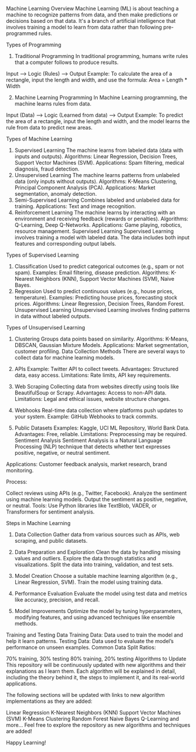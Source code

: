 Machine Learning
Overview
Machine Learning (ML) is about teaching a machine to recognize patterns from data, and then make predictions or decisions based on that data. It's a branch of artificial intelligence that involves training a model to learn from data rather than following pre-programmed rules.

Types of Programming
1) Traditional Programming
In traditional programming, humans write rules that a computer follows to produce results.

Input --> Logic (Rules) --> Output
Example: To calculate the area of a rectangle, input the length and width, and use the formula: Area = Length * Width

2) Machine Learning Programming
In Machine Learning programming, the machine learns rules from data.

Input (Data) --> Logic (Learned from data) --> Output
Example: To predict the area of a rectangle, input the length and width, and the model learns the rule from data to predict new areas.

Types of Machine Learning
1) Supervised Learning
The machine learns from labeled data (data with inputs and outputs).
Algorithms: Linear Regression, Decision Trees, Support Vector Machines (SVM).
Applications: Spam filtering, medical diagnosis, fraud detection.
2) Unsupervised Learning
The machine learns patterns from unlabeled data (only inputs without outputs).
Algorithms: K-Means Clustering, Principal Component Analysis (PCA).
Applications: Market segmentation, anomaly detection.
3) Semi-Supervised Learning
Combines labeled and unlabeled data for training.
Applications: Text and image recognition.
4) Reinforcement Learning
The machine learns by interacting with an environment and receiving feedback (rewards or penalties).
Algorithms: Q-Learning, Deep Q-Networks.
Applications: Game playing, robotics, resource management.
Supervised Learning
Supervised Learning involves training a model with labeled data. The data includes both input features and corresponding output labels.

Types of Supervised Learning
1) Classification
Used to predict categorical outcomes (e.g., spam or not spam).
Examples: Email filtering, disease prediction.
Algorithms: K-Nearest Neighbors (KNN), Support Vector Machines (SVM), Naive Bayes.
2) Regression
Used to predict continuous values (e.g., house prices, temperature).
Examples: Predicting house prices, forecasting stock prices.
Algorithms: Linear Regression, Decision Trees, Random Forest.
Unsupervised Learning
Unsupervised Learning involves finding patterns in data without labeled outputs.

Types of Unsupervised Learning
1) Clustering
Groups data points based on similarity.
Algorithms: K-Means, DBSCAN, Gaussian Mixture Models.
Applications: Market segmentation, customer profiling.
Data Collection Methods
There are several ways to collect data for machine learning models.

1) APIs
Example: Twitter API to collect tweets.
Advantages: Structured data, easy access.
Limitations: Rate limits, API key requirements.
2) Web Scraping
Collecting data from websites directly using tools like BeautifulSoup or Scrapy.
Advantages: Access to non-API data.
Limitations: Legal and ethical issues, website structure changes.
3) Webhooks
Real-time data collection where platforms push updates to your system.
Example: GitHub Webhooks to track commits.
4) Public Datasets
Examples: Kaggle, UCI ML Repository, World Bank Data.
Advantages: Free, reliable.
Limitations: Preprocessing may be required.
Sentiment Analysis
Sentiment Analysis is a Natural Language Processing (NLP) technique that detects whether text expresses positive, negative, or neutral sentiment.

Applications: Customer feedback analysis, market research, brand monitoring.

Process:

Collect reviews using APIs (e.g., Twitter, Facebook).
Analyze the sentiment using machine learning models.
Output the sentiment as positive, negative, or neutral.
Tools: Use Python libraries like TextBlob, VADER, or Transformers for sentiment analysis.

Steps in Machine Learning
1) Data Collection
Gather data from various sources such as APIs, web scraping, and public datasets.

2) Data Preparation and Exploration
Clean the data by handling missing values and outliers.
Explore the data through statistics and visualizations.
Split the data into training, validation, and test sets.
3) Model Creation
Choose a suitable machine learning algorithm (e.g., Linear Regression, SVM).
Train the model using training data.
4) Performance Evaluation
Evaluate the model using test data and metrics like accuracy, precision, and recall.

5) Model Improvements
Optimize the model by tuning hyperparameters, modifying features, and using advanced techniques like ensemble methods.

Training and Testing Data
Training Data: Data used to train the model and help it learn patterns.
Testing Data: Data used to evaluate the model’s performance on unseen examples.
Common Data Split Ratios:

70% training, 30% testing
80% training, 20% testing
Algorithms to Update
This repository will be continuously updated with new algorithms and their explanations as I learn them. Each algorithm will be explained in detail, including the theory behind it, the steps to implement it, and its real-world applications.

The following sections will be updated with links to new algorithm implementations as they are added:

Linear Regression
K-Nearest Neighbors (KNN)
Support Vector Machines (SVM)
K-Means Clustering
Random Forest
Naive Bayes
Q-Learning and more...
Feel free to explore the repository as new algorithms and techniques are added!

Happy Learning!
